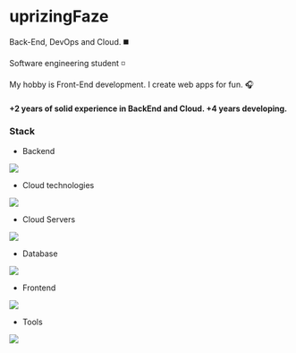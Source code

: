 <h1 align="left">uprizingFaze</h1>


<p aling="left">Back-End, DevOps and Cloud. ◼️</p>
<p aling="left">Software engineering student ◽️ </p>  
<p aling="left">My hobby is Front-End development. I create web apps for fun. 🎧</p>
<h4 aling="left">+2 years of solid experience in BackEnd and Cloud. +4 years developing.</h4>

<h3 align="left">Stack</h3>

- Backend
<p align="left">
  <a href="https://skillicons.dev">
    <img src="https://skillicons.dev/icons?i=py,java,ts,express,nodejs,django,jest" />
  </a>
</p>

- Cloud technologies
<p align="left">
  <a href="https://skillicons.dev">
    <img src="https://skillicons.dev/icons?i=docker,kubernetes,terraform,jenkins" />
  </a>
</p>

- Cloud Servers
<p align="left">
  <a href="https://skillicons.dev">
    <img src="https://skillicons.dev/icons?i=aws,vercel,supabase,azure" />
  </a>
</p>

- Database
<p align="left">
  <a href="https://skillicons.dev">
    <img src="https://skillicons.dev/icons?i=postgresql,mongodb,redis" />
  </a>
</p>

- Frontend
<p align="left">
  <a href="https://skillicons.dev">
    <img src="https://skillicons.dev/icons?i=nextjs,astro,react,tailwind" />
  </a>
</p>

- Tools
<p align="left">
  <a href="https://skillicons.dev">
    <img src="https://skillicons.dev/icons?i=git,github,postman,figma,githubactions" />
  </a>
</p>
